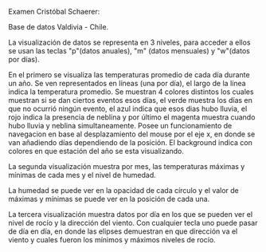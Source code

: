 Examen Cristóbal Schaerer:

Base de datos Valdivia - Chile.

La visualización de datos se representa en 3 niveles, para acceder a ellos se usan las teclas "p"(datos anuales), "m" (datos mensuales) y "w"(datos por días).

En el primero se visualiza las temperaturas promedio de cada día durante un año.
Se ven representados en líneas (una por día), el largo de la línea indica la temperatura promedio.
Se muestran 4 colores distintos los cuales muestran si se dan ciertos eventos esos días, el verde muestra los días en que no ocurrió ningún evento,
el azul indica que esos dias hubo lluvia, el rojo indica la presencia de neblina y por último el magenta muestra cuando hubo lluvia y neblina simultaneamente.
Posee  un funcionamiento de navegacion en base al desplazamiento del mouse por el eje x, en donde se van añadiendo días dependiendo de la posición.
El background indica con colores  en que estación del año se esta visualizando.


La segunda visualización muestra por mes, las temperaturas máximas y mínimas de cada mes y el nivel de humedad.

La humedad se puede ver en la opacidad de cada círculo y el valor de máximas y mínimas se puede ver en la posición de cada una.



La tercera visualización muestra datos por día en los que se pueden ver el nivel de rocío y la dirección del viento.
Con cualquier tecla uno puede pasar de día en día, en donde las elipses demuestran en que dirección va el viento y cuales fueron los mínimos y máximos niveles de rocío.
